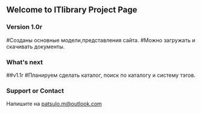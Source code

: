 ## Welcome to ITlibrary Project Page

### Version 1.0r
#Созданы основные модели,представления сайта.
#Можно загружать и скачивать документы.

### What's next
##v1.1r
#Планируем сделать каталог, поиск по каталогу и систему тэгов.


### Support or Contact
Напишите на patsulo.m@outlook.com
